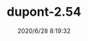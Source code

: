 ﻿---
layout: post 
title: dupont-2.54
tags: 
categories: housing-terminal
overview: dupont-2.54
series: 
part_number: dupont-2.54
thumb_img: static/202006/373-thumb-20200628162003.jpg
small_img: static/202006/373-20200628162003.jpg
date: 2020/6/28 8:19:32
---



